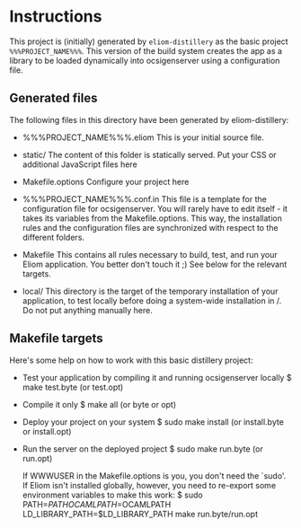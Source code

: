 Instructions
============

This project is (initially) generated by `eliom-distillery` as the basic
project `%%%PROJECT_NAME%%%`. This version of the build system creates the
app as a library to be loaded dynamically into ocsigenserver
using a configuration file. 

Generated files
---------------

The following files in this directory have been generated by
eliom-distillery:

 - %%%PROJECT_NAME%%%.eliom
   This is your initial source file.

 - static/
   The content of this folder is statically served. Put your CSS or
   additional JavaScript files here

 - Makefile.options
   Configure your project here

 - %%%PROJECT_NAME%%%.conf.in
   This file is a template for the configuration file for
   ocsigenserver. You will rarely have to edit itself - it takes its
   variables from the Makefile.options. This way, the installation
   rules and the configuration files are synchronized with respect to
   the different folders.

 - Makefile
   This contains all rules necessary to build, test, and run your
   Eliom application. You better don't touch it ;) See below for the
   relevant targets.

 - local/
   This directory is the target of the temporary installation of
   your application, to test locally before doing a system-wide
   installation in /. Do not put anything manually here.


Makefile targets
----------------

Here's some help on how to work with this basic distillery project:

 - Test your application by compiling it and running ocsigenserver locally
     $ make test.byte (or test.opt)

 - Compile it only
     $ make all (or byte or opt)

 - Deploy your project on your system
     $ sudo make install (or install.byte or install.opt)

 - Run the server on the deployed project
     $ sudo make run.byte (or run.opt)

   If WWWUSER in the Makefile.options is you, you don't need the
   `sudo'. If Eliom isn't installed globally, however, you need to
   re-export some environment variables to make this work:
     $ sudo PATH=$PATH OCAMLPATH=$OCAMLPATH LD_LIBRARY_PATH=$LD_LIBRARY_PATH make run.byte/run.opt
